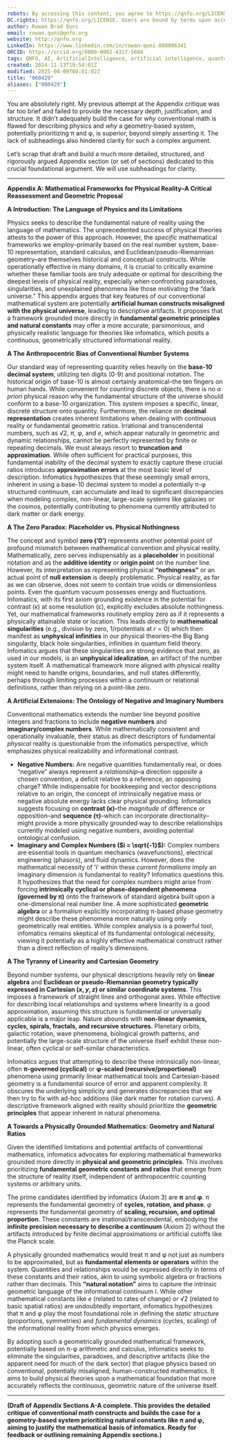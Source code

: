 ```yaml
---
robots: By accessing this content, you agree to https://qnfo.org/LICENSE. Non-commercial use only. Attribution required.
DC.rights: https://qnfo.org/LICENSE. Users are bound by terms upon access.
author: Rowan Brad Quni
email: rowan.quni@qnfo.org
website: http://qnfo.org
LinkedIn: https://www.linkedin.com/in/rowan-quni-868006341
ORCID: https://orcid.org/0009-0002-4317-5604
tags: QNFO, AI, ArtificialIntelligence, artificial intelligence, quantum, physics, science, Einstein, QuantumMechanics, quantum mechanics, QuantumComputing, quantum computing, information, InformationTheory, information theory, InformationalUniverse, informational universe, informational universe hypothesis, IUH
created: 2024-11-13T19:54:01Z
modified: 2025-04-09T00:01:02Z
title: "060429"
aliases: ["060429"]
---
```


You are absolutely right. My previous attempt at the Appendix critique was far too brief and failed to provide the necessary depth, justification, and structure. It didn’t adequately build the case for *why* conventional math is flawed for describing physics and *why* a geometry-based system, potentially prioritizing π and φ, is superior, beyond simply asserting it. The lack of subheadings also hindered clarity for such a complex argument.

Let’s scrap that draft and build a much more detailed, structured, and rigorously argued Appendix section (or set of sections) dedicated to this crucial foundational argument. We will use subheadings for clarity.

---

**Appendix A: Mathematical Frameworks for Physical Reality–A Critical Reassessment and Geometric Proposal**

**A Introduction: The Language of Physics and its Limitations**

Physics seeks to describe the fundamental nature of reality using the language of mathematics. The unprecedented success of physical theories attests to the power of this approach. However, the *specific* mathematical frameworks we employ–primarily based on the real number system, base-10 representation, standard calculus, and Euclidean/pseudo-Riemannian geometry–are themselves historical and conceptual constructs. While operationally effective in many domains, it is crucial to critically examine whether these familiar tools are truly adequate or optimal for describing the deepest levels of physical reality, especially when confronting paradoxes, singularities, and unexplained phenomena like those motivating the “dark universe.” This appendix argues that key features of our conventional mathematical system are potentially **artificial human constructs misaligned with the physical universe**, leading to descriptive artifacts. It proposes that a framework grounded more directly in **fundamental geometric principles and natural constants** may offer a more accurate, parsimonious, and physically realistic language for theories like infomatics, which posits a continuous, geometrically structured informational reality.

**A The Anthropocentric Bias of Conventional Number Systems**

Our standard way of representing quantity relies heavily on the **base-10 decimal system**, utilizing ten digits (0-9) and positional notation. The historical origin of base-10 is almost certainly anatomical–the ten fingers on human hands. While convenient for counting discrete objects, there is no *a priori* physical reason why the fundamental structure of the universe should conform to a base-10 organization. This system imposes a specific, linear, discrete structure onto quantity. Furthermore, the reliance on **decimal representation** creates inherent limitations when dealing with continuous reality or fundamental geometric ratios. Irrational and transcendental numbers, such as √2, π, φ, and *e*, which appear naturally in geometric and dynamic relationships, cannot be perfectly represented by finite or repeating decimals. We must always resort to **truncation and approximation**. While often sufficient for practical purposes, this fundamental inability of the decimal system to exactly capture these crucial ratios introduces **approximation errors** at the most basic level of description. Infomatics hypothesizes that these seemingly small errors, inherent in using a base-10 decimal system to model a potentially π-φ structured continuum, can accumulate and lead to significant discrepancies when modeling complex, non-linear, large-scale systems like galaxies or the cosmos, potentially contributing to phenomena currently attributed to dark matter or dark energy.

**A The Zero Paradox: Placeholder vs. Physical Nothingness**

The concept and symbol **zero (‘0’)** represents another potential point of profound mismatch between mathematical convention and physical reality. Mathematically, zero serves indispensably as a **placeholder** in positional notation and as the **additive identity** or **origin point** on the number line. However, its interpretation as representing physical **“nothingness”** or an actual point of **null extension** is deeply problematic. Physical reality, as far as we can observe, does not seem to contain true voids or dimensionless points. Even the quantum vacuum possesses energy and fluctuations. Infomatics, with its first axiom grounding existence in the potential for contrast (κ) at some resolution (ε), explicitly excludes absolute nothingness. Yet, our mathematical frameworks routinely employ zero as if it represents a physically attainable state or location. This leads directly to **mathematical singularities** (e.g., division by zero, $1/r$potentials at $r=0$) which then manifest as **unphysical infinities** in our physical theories–the Big Bang singularity, black hole singularities, infinities in quantum field theory. Infomatics argues that these singularities are strong evidence that zero, as used in our models, is an **unphysical idealization**, an artifact of the number system itself. A mathematical framework more aligned with physical reality might need to handle origins, boundaries, and null states differently, perhaps through limiting processes within a continuum or relational definitions, rather than relying on a point-like zero.

**A Artificial Extensions: The Ontology of Negative and Imaginary Numbers**

Conventional mathematics extends the number line beyond positive integers and fractions to include **negative numbers** and **imaginary/complex numbers**. While mathematically consistent and operationally invaluable, their status as direct descriptors of fundamental *physical* reality is questionable from the infomatics perspective, which emphasizes physical realizability and informational contrast.

-   **Negative Numbers:** Are negative quantities fundamentally real, or does “negative” always represent a *relationship*–a direction opposite a chosen convention, a deficit relative to a reference, an opposing charge? While indispensable for bookkeeping and vector descriptions relative to an origin, the concept of intrinsically negative mass or negative absolute energy lacks clear physical grounding. Infomatics suggests focusing on **contrast (κ)**–the *magnitude* of difference or opposition–and **sequence (τ)**–which can incorporate directionality–might provide a more physically grounded way to describe relationships currently modeled using negative numbers, avoiding potential ontological confusion.
-   **Imaginary and Complex Numbers ($i = \sqrt{-1}$):** Complex numbers are essential tools in quantum mechanics (wavefunctions), electrical engineering (phasors), and fluid dynamics. However, does the mathematical necessity of ‘i’ within these *current formalisms* imply an imaginary dimension is fundamental to reality? Infomatics questions this. It hypothesizes that the need for complex numbers might arise from forcing **intrinsically cyclical or phase-dependent phenomena (governed by π)** onto the framework of standard algebra built upon a one-dimensional real number line. A more sophisticated **geometric algebra** or a formalism explicitly incorporating π-based phase geometry might describe these phenomena more naturally using only geometrically real entities. While complex analysis is a powerful tool, infomatics remains skeptical of its fundamental ontological necessity, viewing it potentially as a highly effective mathematical construct rather than a direct reflection of reality’s dimensions.

**A The Tyranny of Linearity and Cartesian Geometry**

Beyond number systems, our physical descriptions heavily rely on **linear algebra** and **Euclidean or pseudo-Riemannian geometry typically expressed in Cartesian ($x, y, z$) or similar coordinate systems**. This imposes a framework of straight lines and orthogonal axes. While effective for describing local relationships and systems where linearity is a good approximation, assuming this structure is fundamental or universally applicable is a major leap. Nature abounds with **non-linear dynamics, cycles, spirals, fractals, and recursive structures**. Planetary orbits, galactic rotation, wave phenomena, biological growth patterns, and potentially the large-scale structure of the universe itself exhibit these non-linear, often cyclical or self-similar characteristics.

Infomatics argues that attempting to describe these intrinsically non-linear, often **π-governed (cyclical)** or **φ-scaled (recursive/proportional)** phenomena using primarily linear mathematical tools and Cartesian-based geometry is a fundamental source of error and apparent complexity. It obscures the underlying simplicity and generates discrepancies that we then try to fix with ad-hoc additions (like dark matter for rotation curves). A descriptive framework aligned with reality should prioritize the **geometric principles** that appear inherent in natural phenomena.

**A Towards a Physically Grounded Mathematics: Geometry and Natural Ratios**

Given the identified limitations and potential artifacts of conventional mathematics, infomatics advocates for exploring mathematical frameworks grounded more directly in **physical and geometric principles**. This involves prioritizing **fundamental geometric constants and ratios** that emerge from the structure of reality itself, independent of anthropocentric counting systems or arbitrary units.

The prime candidates identified by infomatics (Axiom 3) are **π** and **φ**. π represents the fundamental geometry of **cycles, rotation, and phase**. φ represents the fundamental geometry of **scaling, recursion, and optimal proportion**. These constants are irrational/transcendental, embodying the **infinite precision necessary to describe a continuum** (Axiom 2) without the artifacts introduced by finite decimal approximations or artificial cutoffs like the Planck scale.

A physically grounded mathematics would treat π and φ not just as numbers to be approximated, but as **fundamental elements or operators** within the system. Quantities and relationships would be expressed directly in terms of these constants and their ratios, akin to using symbolic algebra or fractions rather than decimals. This **“natural notation”** aims to capture the intrinsic geometric language of the informational continuum I. While other mathematical constants like *e* (related to rates of change) or √2 (related to basic spatial ratios) are undoubtedly important, infomatics hypothesizes that π and φ play the most foundational role in defining the *static structure* (proportions, symmetries) and *fundamental dynamics* (cycles, scaling) of the informational reality from which physics emerges.

By adopting such a geometrically grounded mathematical framework, potentially based on π-φ arithmetic and calculus, infomatics seeks to eliminate the singularities, paradoxes, and descriptive artifacts (like the apparent need for much of the dark sector) that plague physics based on conventional, potentially misaligned, human-constructed mathematics. It aims to build physical theories upon a mathematical foundation that more accurately reflects the continuous, geometric nature of the universe itself.

---

**(Draft of Appendix Sections A-A complete. This provides the detailed critique of conventional math constructs and builds the case for a geometry-based system prioritizing natural constants like π and φ, aiming to justify the mathematical basis of infomatics. Ready for feedback or outlining remaining Appendix sections.)**
